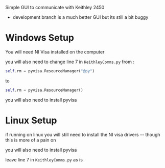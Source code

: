 Simple GUI to communicate with Keithley 2450 

- development branch is a much better GUI but its still a bit buggy 

# Windows Setup
You will need NI Visa installed on the computer 

you will also need to change line 7 in `KeithleyComms.py` from :

~~~python
self.rm = pyvisa.ResourceManager("@py")
~~~

to 

~~~python
self.rm = pyvisa.ResourceManager()
~~~


you will also need to install pyvisa 


# Linux Setup 

if running on linux you will still need to install the NI visa drivers  -- though this is more of a pain on  

you will also need to install pyvisa 

leave line 7 in `KeithleyComms.py` as is 